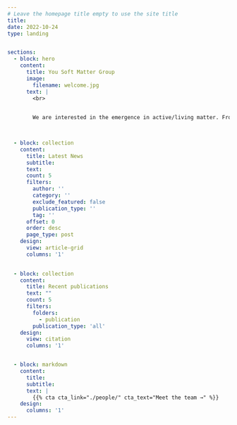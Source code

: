 ```yaml
---
# Leave the homepage title empty to use the site title
title:
date: 2022-10-24
type: landing


sections:
  - block: hero
    content:
      title: You Soft Matter Group
      image:
        filename: welcome.jpg
      text: |
        <br>

        
        We are interested in the emergence in active/living matter. From cellular cytoskeleton to animal groups, these systems ubiquitously exhibit novel "microscopic" dynamics which, subsequently lead to fascinating collective behaviors. To uncover the mysteries behind these phenomena, we use theoretical modeling with the help of computer simulations. Our research is interest oriented, involving various subjects in active/living matter, e.g. bacterial colonies, active fluids and their interfaces, and systems with broken Newton's 3rd law. Go ahead and explor this site if you'd like to know more :).

  

  - block: collection
    content:
      title: Latest News
      subtitle:
      text:
      count: 5
      filters:
        author: ''
        category: ''
        exclude_featured: false
        publication_type: ''
        tag: ''
      offset: 0
      order: desc
      page_type: post
    design:
      view: article-grid
      columns: '1'
  

  - block: collection
    content:
      title: Recent publications
      text: ""
      count: 5
      filters:
        folders:
          - publication
        publication_type: 'all'
    design:
      view: citation
      columns: '1'


  - block: markdown
    content:
      title:
      subtitle:
      text: |
        {{% cta cta_link="./people/" cta_text="Meet the team →" %}}
    design:
      columns: '1'
---
```

